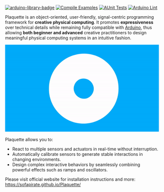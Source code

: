 [![arduino-library-badge](http://www.ardu-badge.com/badge/Plaquette.svg)](http://www.ardu-badge.com/Plaquette) [![Compile Examples](https://github.com/SofaPirate/Plaquette/actions/workflows/arduino-test-compile.yml/badge.svg)](https://github.com/SofaPirate/Plaquette/actions/workflows/arduino-test-compile.yml) [![AUnit Tests](https://github.com/SofaPirate/Plaquette/actions/workflows/aunit_tests.yml/badge.svg)](https://github.com/SofaPirate/Plaquette/actions/workflows/aunit_tests.yml) [![Arduino Lint](https://github.com/SofaPirate/Plaquette/actions/workflows/arduino-lint.yml/badge.svg)](https://github.com/SofaPirate/Plaquette/actions/workflows/arduino-lint.yml)

Plaquette is an object-oriented, user-friendly, signal-centric programming
framework for **creative physical computing**. It promotes **expressiveness** over
technical details while remaining fully compatible with [Arduino](https://www.arduino.cc/),
thus allowing **both beginner and advanced** creative practitioners to design meaningful
physical computing systems in an intuitive fashion.

![Plaquette animation](https://github.com/SofaPirate/Plaquette/raw/master/docs/images/Plaquette-LogoTextAnim.gif)

Plaquette allows you to:
 * React to multiple sensors and actuators in real-time without interruption.
 * Automatically calibrate sensors to generate stable interactions in changing environments.
 * Design complex interactive behaviors by seamlessly combining powerful effects such as ramps and oscillators.

Please visit official website for installation instructions and more: https://sofapirate.github.io/Plaquette/
